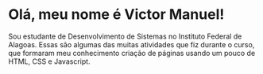 <h1>Olá, meu nome é Victor Manuel!</h1>

Sou estudante de Desenvolvimento de Sistemas no Instituto Federal de Alagoas. Essas são algumas das muitas atividades que fiz durante o curso, que formaram meu conhecimento criação de páginas usando um pouco de HTML, CSS e Javascript.
